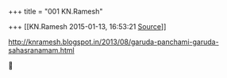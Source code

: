 +++
title = "001 KN.Ramesh"

+++
[[KN.Ramesh	2015-01-13, 16:53:21 [Source](https://groups.google.com/g/samskrita/c/rWOGs6rkhUk)]]



<http://knramesh.blogspot.in/2013/08/garuda-panchami-garuda-sahasranamam.html>



